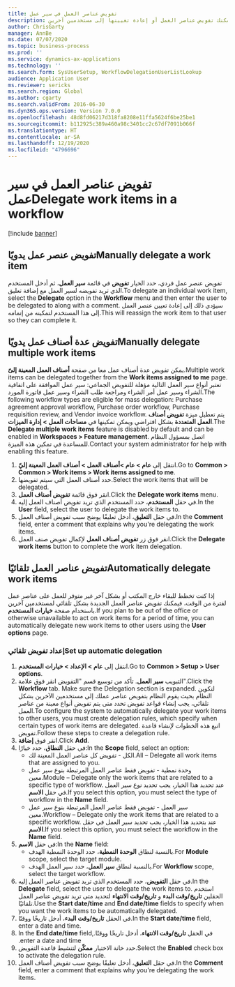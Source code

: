 ```yaml
---
title: تفويض عناصر العمل في سير عمل
description: إذا كنت تخطط للتواجد خارج المكتب مما يعني أنك لن تكون متاحًا لاتخاذ الإجراءات اللازمة على عناصر العمل، فيمكنك تفويض عناصر العمل أو إعادة تعيينها إلى مستخدمين آخرين.
author: ChrisGarty
manager: AnnBe
ms.date: 07/07/2020
ms.topic: business-process
ms.prod: ''
ms.service: dynamics-ax-applications
ms.technology: ''
ms.search.form: SysUserSetup, WorkflowDelegationUserListLookup
audience: Application User
ms.reviewer: sericks
ms.search.region: Global
ms.author: cgarty
ms.search.validFrom: 2016-06-30
ms.dyn365.ops.version: Version 7.0.0
ms.openlocfilehash: 48d8fd06217d318fa8208e11ffa5624f6be25be1
ms.sourcegitcommit: b112925c389a460a98c3401cc2c67df7091b066f
ms.translationtype: HT
ms.contentlocale: ar-SA
ms.lasthandoff: 12/19/2020
ms.locfileid: "4796696"
---
```

# <a name="delegate-work-items-in-a-workflow"></a><span data-ttu-id="06d2f-103">تفويض عناصر العمل في سير عمل</span><span class="sxs-lookup"><span data-stu-id="06d2f-103">Delegate work items in a workflow</span></span>

[!include [banner](../../includes/banner.md)]

## <a name="manually-delegate-a-work-item"></a><span data-ttu-id="06d2f-104">تفويض عنصر عمل يدويًا</span><span class="sxs-lookup"><span data-stu-id="06d2f-104">Manually delegate a work item</span></span>

<span data-ttu-id="06d2f-105">تفويض عنصر عمل فردي، حدد الخيار **تفويض** في قائمة **سير العمل**، ثم أدخل المستخدم الذي تريد تفويضه لسير العمل مع إضافة تعليق.</span><span class="sxs-lookup"><span data-stu-id="06d2f-105">To delegate an individual work item, select the **Delegate** option in the **Workflow** menu and then enter the user to be delegated to along with a comment.</span></span> <span data-ttu-id="06d2f-106">سيؤدي ذلك إلى إعادة تعيين عنصر العمل إلى هذا المستخدم لتمكينه من إتمامه.</span><span class="sxs-lookup"><span data-stu-id="06d2f-106">This will reassign the work item to that user so they can complete it.</span></span>

## <a name="manually-delegate-multiple-work-items"></a><span data-ttu-id="06d2f-107">تفويض عدة أصناف عمل يدويًا</span><span class="sxs-lookup"><span data-stu-id="06d2f-107">Manually delegate multiple work items</span></span>

<span data-ttu-id="06d2f-108">يمكن تفويض عدة أصناف عمل معا من صفحة **أصناف العمل المعينة إلىّ**.</span><span class="sxs-lookup"><span data-stu-id="06d2f-108">Multiple work items can be delegated together from the **Work items assigned to me** page.</span></span> <span data-ttu-id="06d2f-109">تعتبر أنواع سير العمل التالية مؤهلة للتفويض الجماعي: سير عمل الموافقة على اتفاقية الشراء وسير عمل أمر الشراء ومراجعة طلب الشراء وسير عمل فاتورة المورد.</span><span class="sxs-lookup"><span data-stu-id="06d2f-109">The following workflow types are eligible for mass delegation: Purchase agreement approval workflow, Purchase order workflow, Purchase requisition review, and Vendor invoice workflow.</span></span> <span data-ttu-id="06d2f-110">يتم تعطيل ميزة **تفويض أصناف العمل المتعددة** بشكل افتراضي ويمكن تمكينها في **مساحات العمل > إدارة الميزات**.</span><span class="sxs-lookup"><span data-stu-id="06d2f-110">The **Delegate multiple work items** feature is disabled by default and can be enabled in **Workspaces > Feature management**.</span></span> <span data-ttu-id="06d2f-111">اتصل بمسؤول النظام للمساعدة في تمكين هذه الميزة.</span><span class="sxs-lookup"><span data-stu-id="06d2f-111">Contact your system administrator for help with enabling this feature.</span></span>
1.  <span data-ttu-id="06d2f-112">انتقل إلى **عام > عام >أصناف العمل > أصناف العمل المعينة إليّ**.</span><span class="sxs-lookup"><span data-stu-id="06d2f-112">Go to **Common > Common > Work items > Work items assigned to me**.</span></span>
2.  <span data-ttu-id="06d2f-113">حدد أصناف العمل التي سيتم تفويضها.</span><span class="sxs-lookup"><span data-stu-id="06d2f-113">Select the work items that will be delegated.</span></span>
3.  <span data-ttu-id="06d2f-114">انقر فوق قائمة **تفويض أصناف العمل**.</span><span class="sxs-lookup"><span data-stu-id="06d2f-114">Click the **Delegate work items** menu.</span></span>
4.  <span data-ttu-id="06d2f-115">في حقل **المستخدم**، حدد المستخدم الذي تريد تفويض أصناف العمل إليه.</span><span class="sxs-lookup"><span data-stu-id="06d2f-115">In the **User** field, select the user to delegate the work items to.</span></span>
5.  <span data-ttu-id="06d2f-116">في حقل **التعليق**، أدخل تعليقًا يوضح سبب تفويض أصناف العمل.</span><span class="sxs-lookup"><span data-stu-id="06d2f-116">In the **Comment** field, enter a comment that explains why you're delegating the work items.</span></span>
6.  <span data-ttu-id="06d2f-117">انقر فوق زر **تفويض أصناف العمل** لإكمال تفويض صنف العمل.</span><span class="sxs-lookup"><span data-stu-id="06d2f-117">Click the **Delegate work items** button to complete the work item delegation.</span></span>

## <a name="automatically-delegate-work-items"></a><span data-ttu-id="06d2f-118">تفويض عناصر العمل تلقائيًا</span><span class="sxs-lookup"><span data-stu-id="06d2f-118">Automatically delegate work items</span></span>

<span data-ttu-id="06d2f-119">إذا كنت تخطط للبقاء خارج المكتب أو بشكل آخر غير متوفر للعمل على عناصر عمل لفترة من الوقت، فيمكنك تفويض عناصر العمل الجديدة بشكل تلقائي لمستخدمين آخرين باستخدام صفحة **خيارات المستخدم**.</span><span class="sxs-lookup"><span data-stu-id="06d2f-119">If you plan to be out of the office or otherwise unavailable to act on work items for a period of time, you can automatically delegate new work items to other users using the **User options** page.</span></span>

### <a name="set-up-automatic-delegation"></a><span data-ttu-id="06d2f-120">إعداد تفويض تلقائي</span><span class="sxs-lookup"><span data-stu-id="06d2f-120">Set up automatic delegation</span></span>
1. <span data-ttu-id="06d2f-121">انتقل إلى **عام > الإعداد > خيارات المستخدم**.</span><span class="sxs-lookup"><span data-stu-id="06d2f-121">Go to **Common > Setup > User options**.</span></span>
2. <span data-ttu-id="06d2f-122">انقر فوق علامة‏‎ التبويب **سير العمل**. تأكد من توسيع قسم "التفويض".</span><span class="sxs-lookup"><span data-stu-id="06d2f-122">Click the **Workflow** tab. Make sure the Delegation section is expanded.</span></span> <span data-ttu-id="06d2f-123">لتكوين النظام بحيث يقوم النظام بتفويض عناصر عملك إلى مستخدمين الآخرين بشكل تلقائي، يجب إنشاء قواعد تفويض تحدد متى يتم تفويض أنواع معينة من عناصر العمل.</span><span class="sxs-lookup"><span data-stu-id="06d2f-123">To configure the system to automatically delegate your work items to other users, you must create delegation rules, which specify when certain types of work items are delegated.</span></span> <span data-ttu-id="06d2f-124">اتبع هذه الخطوات لإنشاء قاعدة تفويض.</span><span class="sxs-lookup"><span data-stu-id="06d2f-124">Follow these steps to create a delegation rule.</span></span>  
3. <span data-ttu-id="06d2f-125">انقر فوق **إضافة**.</span><span class="sxs-lookup"><span data-stu-id="06d2f-125">Click **Add**.</span></span>
4. <span data-ttu-id="06d2f-126">في حقل **النطاق**، حدد خيارًا:</span><span class="sxs-lookup"><span data-stu-id="06d2f-126">In the **Scope** field, select an option:</span></span>
    - <span data-ttu-id="06d2f-127">الكل - تفويض كل عناصر العمل المعينة لك.</span><span class="sxs-lookup"><span data-stu-id="06d2f-127">All – Delegate all work items that are assigned to you.</span></span>
    - <span data-ttu-id="06d2f-128">وحدة نمطية - تفويض فقط عناصر العمل المرتبطة بنوع سير عمل معين.</span><span class="sxs-lookup"><span data-stu-id="06d2f-128">Module – Delegate only the work items that are related to a specific type of workflow.</span></span> <span data-ttu-id="06d2f-129">عند تحديد هذا الخيار، يجب تحديد نوع سير العمل في حقل **الاسم**.</span><span class="sxs-lookup"><span data-stu-id="06d2f-129">If you select this option, you must select the type of workflow in the **Name** field.</span></span>
    - <span data-ttu-id="06d2f-130">سير العمل - تفويض فقط عناصر العمل المرتبطة بنوع سير عمل معين.</span><span class="sxs-lookup"><span data-stu-id="06d2f-130">Workflow – Delegate only the work items that are related to a specific workflow.</span></span> <span data-ttu-id="06d2f-131">عند بتحديد هذا الخيار، يجب تحديد سير العمل في حقل **الاسم**.</span><span class="sxs-lookup"><span data-stu-id="06d2f-131">If you select this option, you must select the workflow in the **Name** field.</span></span>  
5. <span data-ttu-id="06d2f-132">في حقل **الاسم**:</span><span class="sxs-lookup"><span data-stu-id="06d2f-132">In the **Name** field:</span></span>
    - <span data-ttu-id="06d2f-133">بالنسبة لنطاق **الوحدة النمطية**، حدد الوحدة النمطية الهدف.</span><span class="sxs-lookup"><span data-stu-id="06d2f-133">For **Module** scope, select the target module.</span></span>
    - <span data-ttu-id="06d2f-134">بالنسبة لنطاق **سير العمل**، حدد سير العمل الهدف.</span><span class="sxs-lookup"><span data-stu-id="06d2f-134">For **Workflow** scope, select the target workflow.</span></span>
6. <span data-ttu-id="06d2f-135">في حقل **التفويض**، حدد المستخدم الذي تريد تفويض عناصر العمل إليه.</span><span class="sxs-lookup"><span data-stu-id="06d2f-135">In the **Delegate** field, select the user to delegate the work items to.</span></span> <span data-ttu-id="06d2f-136">استخدم الحقلين **تاريخ/وقت البدء** و **تاريخ/وقت الانتهاء** لتحديد متى تريد تفويض عناصر العمل تلقائيًا.</span><span class="sxs-lookup"><span data-stu-id="06d2f-136">Use the **Start date/time** and **End date/time** fields to specify when you want the work items to be automatically delegated.</span></span>  
7. <span data-ttu-id="06d2f-137">في الحقل **تاريخ/وقت البدء**، أدخل تاريخًا ووقتًا.</span><span class="sxs-lookup"><span data-stu-id="06d2f-137">In the **Start date/time** field, enter a date and time.</span></span>
8. <span data-ttu-id="06d2f-138">في الحقل **‏‫تاريخ/وقت الانتهاء**، أدخل تاريخًا ووقتًا.</span><span class="sxs-lookup"><span data-stu-id="06d2f-138">In the **End date/time** field, enter a date and time.</span></span>
9. <span data-ttu-id="06d2f-139">حدد خانة الاختيار **ممكّن‬** لتنشيط قاعدة التفويض.</span><span class="sxs-lookup"><span data-stu-id="06d2f-139">Select the **Enabled** check box to activate the delegation rule.</span></span> 
10. <span data-ttu-id="06d2f-140">في حقل **التعليق**، أدخل تعليقًا يوضح سبب تفويض أصناف العمل.</span><span class="sxs-lookup"><span data-stu-id="06d2f-140">In the **Comment** field, enter a comment that explains why you're delegating the work items.</span></span>
